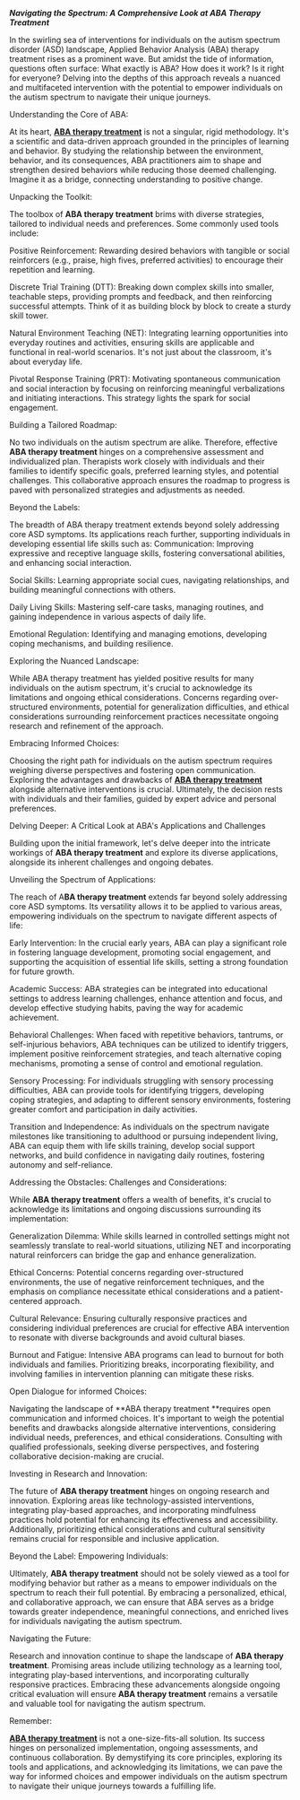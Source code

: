***Navigating the Spectrum: A Comprehensive Look at ABA Therapy Treatment***

In the swirling sea of interventions for individuals on the autism spectrum disorder (ASD) landscape, Applied Behavior Analysis (ABA) therapy treatment rises as a prominent wave. But amidst the tide of information, questions often surface: What exactly is ABA? How does it work? Is it right for everyone? Delving into the depths of this approach reveals a nuanced and multifaceted intervention with the potential to empower individuals on the autism spectrum to navigate their unique journeys.

Understanding the Core of ABA:

At its heart, **[ABA therapy treatment](https://www.butterflylearnings.com/)** is not a singular, rigid methodology. It's a scientific and data-driven approach grounded in the principles of learning and behavior. By studying the relationship between the environment, behavior, and its consequences, ABA practitioners aim to shape and strengthen desired behaviors while reducing those deemed challenging. Imagine it as a bridge, connecting understanding to positive change.

Unpacking the Toolkit:

The toolbox of **ABA therapy treatment** brims with diverse strategies, tailored to individual needs and preferences. Some commonly used tools include:

Positive Reinforcement: Rewarding desired behaviors with tangible or social reinforcers (e.g., praise, high fives, preferred activities) to encourage their repetition and learning.

Discrete Trial Training (DTT): Breaking down complex skills into smaller, teachable steps, providing prompts and feedback, and then reinforcing successful attempts. Think of it as building block by block to create a sturdy skill tower.

Natural Environment Teaching (NET): Integrating learning opportunities into everyday routines and activities, ensuring skills are applicable and functional in real-world scenarios. It's not just about the classroom, it's about everyday life.

Pivotal Response Training (PRT): Motivating spontaneous communication and social interaction by focusing on reinforcing meaningful verbalizations and initiating interactions. This strategy lights the spark for social engagement.

Building a Tailored Roadmap:

No two individuals on the autism spectrum are alike. Therefore, effective **ABA therapy treatment** hinges on a comprehensive assessment and individualized plan. Therapists work closely with individuals and their families to identify specific goals, preferred learning styles, and potential challenges. This collaborative approach ensures the roadmap to progress is paved with personalized strategies and adjustments as needed.

Beyond the Labels:

The breadth of ABA therapy treatment extends beyond solely addressing core ASD symptoms. Its applications reach further, supporting individuals in developing essential life skills such as:
Communication: Improving expressive and receptive language skills, fostering conversational abilities, and enhancing social interaction.

Social Skills: Learning appropriate social cues, navigating relationships, and building meaningful connections with others.

Daily Living Skills: Mastering self-care tasks, managing routines, and gaining independence in various aspects of daily life.

Emotional Regulation: Identifying and managing emotions, developing coping mechanisms, and building resilience.

Exploring the Nuanced Landscape:

While ABA therapy treatment has yielded positive results for many individuals on the autism spectrum, it's crucial to acknowledge its limitations and ongoing ethical considerations. Concerns regarding over-structured environments, potential for generalization difficulties, and ethical considerations surrounding reinforcement practices necessitate ongoing research and refinement of the approach.

Embracing Informed Choices:

Choosing the right path for individuals on the autism spectrum requires weighing diverse perspectives and fostering open communication. Exploring the advantages and drawbacks of **[ABA therapy treatment](https://www.butterflylearnings.com/)** alongside alternative interventions is crucial. Ultimately, the decision rests with individuals and their families, guided by expert advice and personal preferences.

Delving Deeper: A Critical Look at ABA's Applications and Challenges

Building upon the initial framework, let's delve deeper into the intricate workings of **ABA therapy treatment** and explore its diverse applications, alongside its inherent challenges and ongoing debates.

Unveiling the Spectrum of Applications:

The reach of A**BA therapy treatment** extends far beyond solely addressing core ASD symptoms. Its versatility allows it to be applied to various areas, empowering individuals on the spectrum to navigate different aspects of life:

Early Intervention: In the crucial early years, ABA can play a significant role in fostering language development, promoting social engagement, and supporting the acquisition of essential life skills, setting a strong foundation for future growth.

Academic Success: ABA strategies can be integrated into educational settings to address learning challenges, enhance attention and focus, and develop effective studying habits, paving the way for academic achievement.

Behavioral Challenges: When faced with repetitive behaviors, tantrums, or self-injurious behaviors, ABA techniques can be utilized to identify triggers, implement positive reinforcement strategies, and teach alternative coping mechanisms, promoting a sense of control and emotional regulation.

Sensory Processing: For individuals struggling with sensory processing difficulties, ABA can provide tools for identifying triggers, developing coping strategies, and adapting to different sensory environments, fostering greater comfort and participation in daily activities.

Transition and Independence: As individuals on the spectrum navigate milestones like transitioning to adulthood or pursuing independent living, ABA can equip them with life skills training, develop social support networks, and build confidence in navigating daily routines, fostering autonomy and self-reliance.

Addressing the Obstacles: Challenges and Considerations:

While **ABA therapy treatment** offers a wealth of benefits, it's crucial to acknowledge its limitations and ongoing discussions surrounding its implementation:

Generalization Dilemma: While skills learned in controlled settings might not seamlessly translate to real-world situations, utilizing NET and incorporating natural reinforcers can bridge the gap and enhance generalization.

Ethical Concerns: Potential concerns regarding over-structured environments, the use of negative reinforcement techniques, and the emphasis on compliance necessitate ethical considerations and a patient-centered approach.

Cultural Relevance: Ensuring culturally responsive practices and considering individual preferences are crucial for effective ABA intervention to resonate with diverse backgrounds and avoid cultural biases.

Burnout and Fatigue: Intensive ABA programs can lead to burnout for both individuals and families. Prioritizing breaks, incorporating flexibility, and involving families in intervention planning can mitigate these risks.

Open Dialogue for informed Choices:

Navigating the landscape of **ABA therapy treatment **requires open communication and informed choices. It's important to weigh the potential benefits and drawbacks alongside alternative interventions, considering individual needs, preferences, and ethical considerations. Consulting with qualified professionals, seeking diverse perspectives, and fostering collaborative decision-making are crucial.

Investing in Research and Innovation:

The future of **ABA therapy treatment** hinges on ongoing research and innovation. Exploring areas like technology-assisted interventions, integrating play-based approaches, and incorporating mindfulness practices hold potential for enhancing its effectiveness and accessibility. Additionally, prioritizing ethical considerations and cultural sensitivity remains crucial for responsible and inclusive application.

Beyond the Label: Empowering Individuals:

Ultimately, **ABA therapy treatment** should not be solely viewed as a tool for modifying behavior but rather as a means to empower individuals on the spectrum to reach their full potential. By embracing a personalized, ethical, and collaborative approach, we can ensure that ABA serves as a bridge towards greater independence, meaningful connections, and enriched lives for individuals navigating the autism spectrum.

Navigating the Future:

Research and innovation continue to shape the landscape of **ABA therapy treatment**. Promising areas include utilizing technology as a learning tool, integrating play-based interventions, and incorporating culturally responsive practices. Embracing these advancements alongside ongoing critical evaluation will ensure **ABA therapy treatment** remains a versatile and valuable tool for navigating the autism spectrum.

Remember:

**[ABA therapy treatment](https://www.butterflylearnings.com/)** is not a one-size-fits-all solution. Its success hinges on personalized implementation, ongoing assessments, and continuous collaboration. By demystifying its core principles, exploring its tools and applications, and acknowledging its limitations, we can pave the way for informed choices and empower individuals on the autism spectrum to navigate their unique journeys towards a fulfilling life.

